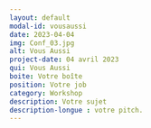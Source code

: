 ```yaml
---
layout: default
modal-id: vousaussi
date: 2023-04-04
img: Conf_03.jpg
alt: Vous Aussi
project-date: 04 avril 2023
qui: Vous Aussi
boite: Votre boîte
position: Votre job
category: Workshop
description: Votre sujet
description-longue : votre pitch. 
---
```


